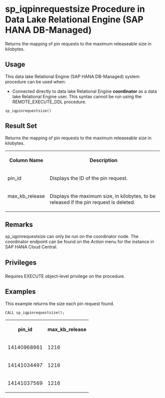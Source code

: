 <!-- loiocd2fbc63744f47b28252976bc905b684 -->

# sp\_iqpinrequestsize Procedure in Data Lake Relational Engine \(SAP HANA DB-Managed\)

Returns the mapping of pin requests to the maximum releaseable size in kilobytes.



<a name="loiocd2fbc63744f47b28252976bc905b684__section_ldn_m2w_qzb"/>

## Usage

This data lake Relational Engine \(SAP HANA DB-Managed\) system procedure can be used when:

-   Connected directly to data lake Relational Engine **coordinator** as a data lake Relational Engine user. This syntax cannot be run using the REMOTE\_EXECUTE\_DDL procedure.



```
sp_iqpinrequestsize()
```



<a name="loiocd2fbc63744f47b28252976bc905b684__section_w2g_zdb_hwb"/>

## Result Set

Returns the mapping of pin requests to the maximum releaseable size in kilobytes.


<table>
<tr>
<th valign="top">

Column Name

</th>
<th valign="top">

Description

</th>
</tr>
<tr>
<td valign="top">

pin\_id

</td>
<td valign="top">

Displays the ID of the pin request.

</td>
</tr>
<tr>
<td valign="top">

max\_kb\_release

</td>
<td valign="top">

Displays the maximum size, in kilobytes, to be released if the pin request is deleted.

</td>
</tr>
</table>



<a name="loiocd2fbc63744f47b28252976bc905b684__section_v5t_zdb_hwb"/>

## Remarks

sp\_iqpinrequestsize can only be run on the coordinator node. The coordinator endpoint can be found on the *Action* menu for the instance in SAP HANA Cloud Central.



<a name="loiocd2fbc63744f47b28252976bc905b684__section_tch_jv1_1yb"/>

## Privileges



### 

Requires EXECUTE object-level privilege on the procedure.



<a name="loiocd2fbc63744f47b28252976bc905b684__section_zkm_mfw_qzb"/>

## Examples

This example returns the size each pin request found.

```
CALL sp_iqpinrequestsize();
```


<table>
<tr>
<th valign="top">

pin\_id

</th>
<th valign="top">

max\_kb\_release

</th>
</tr>
<tr>
<td valign="top">

14140968961

</td>
<td valign="top">

1216

</td>
</tr>
<tr>
<td valign="top">

14141034497

</td>
<td valign="top">

1216

</td>
</tr>
<tr>
<td valign="top">

14141037569

</td>
<td valign="top">

1216

</td>
</tr>
</table>

